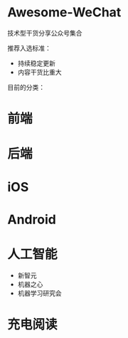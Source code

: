 # Awesome-WeChat

技术型干货分享公众号集合

推荐入选标准：

* 持续稳定更新
* 内容干货比重大

目前的分类：

# 前端
# 后端
# iOS
# Android
# 人工智能

* 新智元 
* 机器之心
* 机器学习研究会

# 充电阅读


